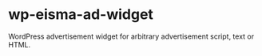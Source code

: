 wp-eisma-ad-widget
==================

WordPress advertisement widget for arbitrary advertisement script, text or HTML.